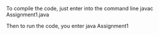 To compile the code, just enter into the command line
javac Assignment1.java

Then to run the code, you enter
java Assignment1